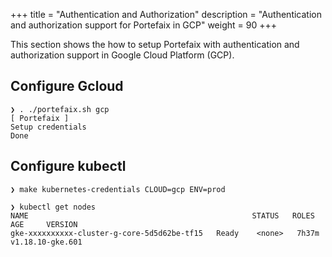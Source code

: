 +++
title = "Authentication and Authorization"
description = "Authentication and authorization support for Portefaix in GCP"
weight = 90
+++

This section shows the how to setup Portefaix with authentication and authorization support in Google Cloud Platform (GCP).

## Configure Gcloud

```shell
❯ . ./portefaix.sh gcp
[ Portefaix ]
Setup credentials
Done
```

## Configure kubectl

```shell
❯ make kubernetes-credentials CLOUD=gcp ENV=prod
```

```shell
❯ kubectl get nodes
NAME                                                  STATUS   ROLES    AGE     VERSION
gke-xxxxxxxxxx-cluster-g-core-5d5d62be-tf15   Ready    <none>   7h37m   v1.18.10-gke.601
```
